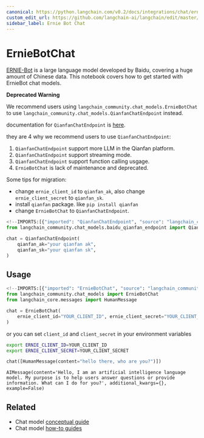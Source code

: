 ```yaml
---
canonical: https://python.langchain.com/v0.2/docs/integrations/chat/ernie/
custom_edit_url: https://github.com/langchain-ai/langchain/edit/master/docs/docs/integrations/chat/ernie.ipynb
sidebar_label: Ernie Bot Chat
---
```


# ErnieBotChat

[ERNIE-Bot](https://cloud.baidu.com/doc/WENXINWORKSHOP/s/jlil56u11) is a large language model developed by Baidu, covering a huge amount of Chinese data.
This notebook covers how to get started with ErnieBot chat models.

**Deprecated Warning**

We recommend users using `langchain_community.chat_models.ErnieBotChat`
to use `langchain_community.chat_models.QianfanChatEndpoint` instead.

documentation for `QianfanChatEndpoint` is [here](/docs/integrations/chat/baidu_qianfan_endpoint/).

they are 4 why we recommend users to use `QianfanChatEndpoint`:

1. `QianfanChatEndpoint` support more LLM in the Qianfan platform.
2. `QianfanChatEndpoint` support streaming mode.
3. `QianfanChatEndpoint` support function calling usgage.
4. `ErnieBotChat` is lack of maintenance and deprecated.

Some tips for migration:

- change `ernie_client_id` to `qianfan_ak`, also change `ernie_client_secret` to `qianfan_sk`.
- install `qianfan` package. like `pip install qianfan`
- change `ErnieBotChat` to `QianfanChatEndpoint`.

```python
<!--IMPORTS:[{"imported": "QianfanChatEndpoint", "source": "langchain_community.chat_models.baidu_qianfan_endpoint", "docs": "https://api.python.langchain.com/en/latest/chat_models/langchain_community.chat_models.baidu_qianfan_endpoint.QianfanChatEndpoint.html", "title": "ErnieBotChat"}]-->
from langchain_community.chat_models.baidu_qianfan_endpoint import QianfanChatEndpoint

chat = QianfanChatEndpoint(
    qianfan_ak="your qianfan ak",
    qianfan_sk="your qianfan sk",
)
```

## Usage

```python
<!--IMPORTS:[{"imported": "ErnieBotChat", "source": "langchain_community.chat_models", "docs": "https://api.python.langchain.com/en/latest/chat_models/langchain_community.chat_models.ernie.ErnieBotChat.html", "title": "ErnieBotChat"}, {"imported": "HumanMessage", "source": "langchain_core.messages", "docs": "https://api.python.langchain.com/en/latest/messages/langchain_core.messages.human.HumanMessage.html", "title": "ErnieBotChat"}]-->
from langchain_community.chat_models import ErnieBotChat
from langchain_core.messages import HumanMessage

chat = ErnieBotChat(
    ernie_client_id="YOUR_CLIENT_ID", ernie_client_secret="YOUR_CLIENT_SECRET"
)
```

or you can set `client_id` and `client_secret` in your environment variables
```bash
export ERNIE_CLIENT_ID=YOUR_CLIENT_ID
export ERNIE_CLIENT_SECRET=YOUR_CLIENT_SECRET
```

```python
chat([HumanMessage(content="hello there, who are you?")])
```

```output
AIMessage(content='Hello, I am an artificial intelligence language model. My purpose is to help users answer questions or provide information. What can I do for you?', additional_kwargs={}, example=False)
```

## Related

- Chat model [conceptual guide](/docs/concepts/#chat-models)
- Chat model [how-to guides](/docs/how_to/#chat-models)